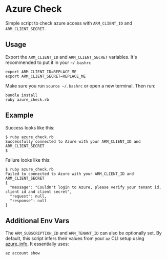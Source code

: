 # Azure Check

Simple script to check azure access with `ARM_CLIENT_ID` and `ARM_CLIENT_SECRET`.

## Usage

Export the `ARM_CLIENT_ID` and `ARM_CLIENT_SECRET` variables.  It's recommended to put it in your `~/.bashrc`

    export ARM_CLIENT_ID=REPLACE_ME
    export ARM_CLIENT_SECRET=REPLACE_ME

Make sure you run `source ~/.bashrc` or open a new terminal. Then run:

    bundle install
    ruby azure_check.rb

## Example

Success looks like this:

    $ ruby azure_check.rb
    Successfully connected to Azure with your ARM_CLIENT_ID and ARM_CLIENT_SECRET
    $

Failure looks like this:

    $ ruby azure_check.rb
    Failed to connected to Azure with your ARM_CLIENT_ID and ARM_CLIENT_SECRET
    {
      "message": "Couldn't login to Azure, please verify your tenant id, client id and client secret",
      "request": null,
      "response": null
    }

## Additional Env Vars

The `ARM_SUBSCRIPTION_ID` and `ARM_TENANT_ID` can also be optionally set. By default, this script infers their values from your `az` CLI setup using [azure_info](https://github.com/boltops-tools/azure_info).  It essentially uses:

    az account show

